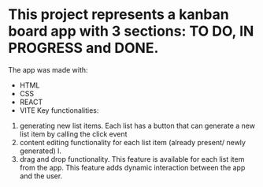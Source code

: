 # This project represents a kanban board app with 3 sections: TO DO, IN PROGRESS and DONE.
The app was made with:
- HTML
- CSS
- REACT
- VITE
Key functionalities:
1. generating new list items. Each list has a button that can generate a new list item by calling the click event
2. content editing functionality for each list item (already present/ newly generated) l.
3. drag and drop functionality. This feature is available for each list item from the app. This feature adds dynamic interaction between the app and the user. 

